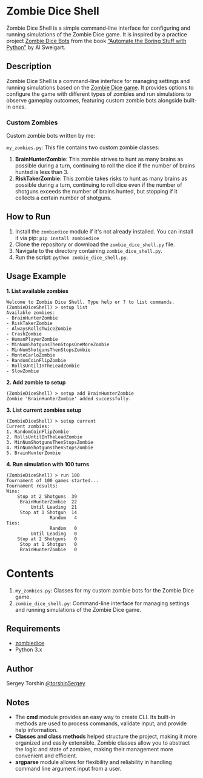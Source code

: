# Zombie Dice Shell

Zombie Dice Shell is a simple command-line interface for configuring and running simulations of the Zombie Dice game. It is inspired by a practice project [Zombie Dice Bots](https://automatetheboringstuff.com/2e/chapter6/#calibre_link-236) from the book [“Automate the Boring Stuff with Python”](https://automatetheboringstuff.com/) by Al Sweigart.

## Description

Zombie Dice Shell is a command-line interface for managing settings and running simulations based on the [Zombie Dice game](https://www.sjgames.com/dice/zombiedice/). It provides options to configure the game with different types of zombies and run simulations to observe gameplay outcomes, featuring custom zombie bots alongside built-in ones.

### Custom Zombies

Custom zombie bots written by me:

`my_zombies.py`: This file contains two custom zombie classes:
1. **BrainHunterZombie**: This zombie strives to hunt as many brains as possible during a turn, continuing to roll the dice if the number of brains hunted is less than 3.
2. **RiskTakerZombie**: This zombie takes risks to hunt as many brains as possible during a turn, continuing to roll dice even if the number of shotguns exceeds the number of brains hunted, but stopping if it collects a certain number of shotguns.

## How to Run

1. Install the `zombiedice` module if it's not already installed. You can install it via pip: `pip install zombiedice`
2. Clone the repository or download the `zombie_dice_shell.py` file.
3. Navigate to the directory containing `zombie_dice_shell.py`.
4. Run the script: `python zombie_dice_shell.py`.

## Usage Example

**1. List available zombies**
```shell
Welcome to Zombie Dice Shell. Type help or ? to list commands.
(ZombieDiceShell) > setup list
Available zombies:
- BrainHunterZombie
- RiskTakerZombie
- AlwaysRollsTwiceZombie
- CrashZombie
- HumanPlayerZombie
- MinNumShotgunsThenStopsOneMoreZombie
- MinNumShotgunsThenStopsZombie
- MonteCarloZombie
- RandomCoinFlipZombie
- RollsUntilInTheLeadZombie
- SlowZombie
```
**2. Add zombie to setup**
```shell
(ZombieDiceShell) > setup add BrainHunterZombie
Zombie 'BrainHunterZombie' added successfully.
```

**3. List current zombies setup**
```shell
(ZombieDiceShell) > setup current
Current zombies:
1. RandomCoinFlipZombie
2. RollsUntilInTheLeadZombie
3. MinNumShotgunsThenStopsZombie
4. MinNumShotgunsThenStopsZombie
5. BrainHunterZombie
```
**4. Run simulation with 100 turns**
```shell
(ZombieDiceShell) > run 100
Tournament of 100 games started...
Tournament results:
Wins:
    Stop at 2 Shotguns  39
     BrainHunterZombie  22
         Until Leading  21
     Stop at 1 Shotgun  14
                Random   4
Ties:
                Random   0
         Until Leading   0
    Stop at 2 Shotguns   0
     Stop at 1 Shotgun   0
     BrainHunterZombie   0
```

# Contents

1. `my_zombies.py`: Classes for my custom zombie bots for the Zombie Dice game.
2. `zombie_dice_shell.py`: Command-line interface for managing settings and running simulations of the Zombie Dice game.

## Requirements

- [zombiedice](https://pypi.org/project/zombiedice/)
- Python 3.x

## Author

Sergey Torshin [@torshin5ergey](https://github.com/torshin5ergey)

## Notes

- The **cmd** module provides an easy way to create CLI. Its built-in methods are used to process commands, validate input, and provide help information.
- **Classes and class methods** helped structure the project, making it more organized and easily extensible. Zombie classes allow you to abstract the logic and state of zombies, making their management more convenient and efficient.
- **argparse** module allows for flexibility and reliability in handling command line argument input from a user.